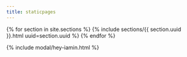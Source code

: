 ```yaml
---
title: staticpages
---
```

{% for section in site.sections %}
  {% include sections/{{ section.uuid }}.html uuid=section.uuid %}
{% endfor %}

{% include modal/hey-iamin.html %}